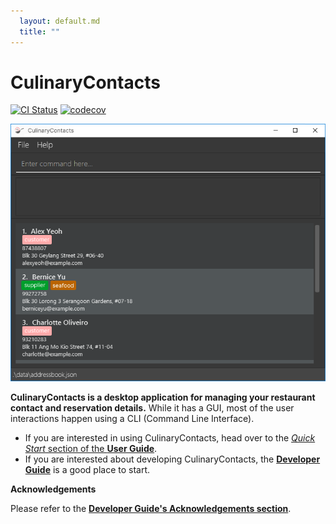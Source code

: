 ```yaml
---
  layout: default.md
  title: ""
---
```


# CulinaryContacts

[![CI Status](https://github.com/AY2324S2-CS2103T-W09-3/tp/workflows/Java%20CI/badge.svg)](https://github.com/AY2324S2-CS2103T-W09-3/tp/actions)
[![codecov](https://codecov.io/gh/AY2324S2-CS2103T-W09-3/tp/branch/master/graph/badge.svg)](https://app.codecov.io/gh/AY2324S2-CS2103T-W09-3/tp)

![Ui](images/Ui.png)

**CulinaryContacts is a desktop application for managing your restaurant contact and reservation details.** While it has a GUI, most of the user interactions happen using a CLI (Command Line Interface).

* If you are interested in using CulinaryContacts, head over to the [_Quick Start_ section of the **User Guide**](UserGuide.html#quick-start).
* If you are interested about developing CulinaryContacts, the [**Developer Guide**](DeveloperGuide.html) is a good place to start.


**Acknowledgements**

Please refer to the [**Developer Guide's Acknowledgements section**](DeveloperGuide.html#acknowledgements).
